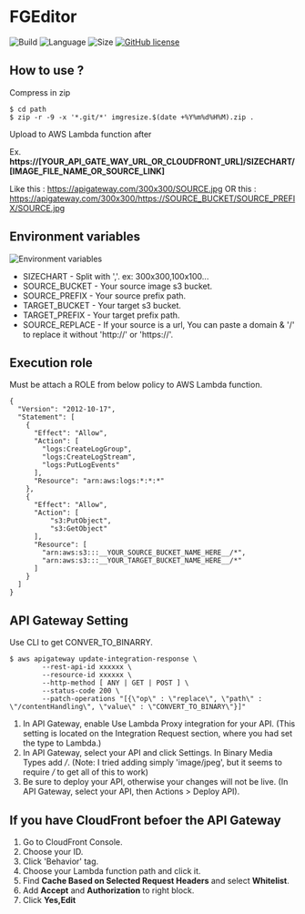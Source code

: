 # FGEditor

<!-- English | [繁體中文](./README.zh-TW.md) -->

<!-- <p align="center">
  <a href="#">
    <img src="./logo.png">
  </a>
</p> -->

![Build](https://img.shields.io/badge/Build-success-green)
![Language](https://img.shields.io/badge/python-3.6-blue)
![Size](https://img.shields.io/badge/size-5.5MB-lightgrey)
[![GitHub license](https://img.shields.io/github/license/Naereen/StrapDown.js.svg)](https://github.com/Naereen/StrapDown.js/blob/master/LICENSE)

## How to use ? 
Compress in zip
```
$ cd path
$ zip -r -9 -x '*.git/*' imgresize.$(date +%Y%m%d%H%M).zip .
```
Upload to AWS Lambda function after

Ex. **https://[YOUR_API_GATE_WAY_URL_OR_CLOUDFRONT_URL]/SIZECHART/[IMAGE_FILE_NAME_OR_SOURCE_LINK]**

Like this : https://apigateway.com/300x300/SOURCE.jpg
OR this : https://apigateway.com/300x300/https://SOURCE_BUCKET/SOURCE_PREFIX/SOURCE.jpg

## Environment variables
![Environment variables](./Environment.jpg)
 - SIZECHART - Split with ','. ex: 300x300,100x100...
 - SOURCE_BUCKET - Your source image s3 bucket.
 - SOURCE_PREFIX - Your source prefix path.
 - TARGET_BUCKET - Your target s3 bucket.
 - TARGET_PREFIX - Your target prefix path.
 - SOURCE_REPLACE - If your source is a url, You can paste a domain & '/' to replace it without 'http://' or 'https://'.

## Execution role
Must be attach a ROLE from below policy to AWS Lambda function.
```
{
  "Version": "2012-10-17",
  "Statement": [
    {
      "Effect": "Allow",
      "Action": [
        "logs:CreateLogGroup",
        "logs:CreateLogStream",
        "logs:PutLogEvents"
      ],
      "Resource": "arn:aws:logs:*:*:*"
    },
    {
      "Effect": "Allow",
      "Action": [
          "s3:PutObject",
          "s3:GetObject"
      ],
      "Resource": [
        "arn:aws:s3:::__YOUR_SOURCE_BUCKET_NAME_HERE__/*",
        "arn:aws:s3:::__YOUR_TARGET_BUCKET_NAME_HERE__/*"
      ]
    }
  ]
}
```

## API Gateway Setting

Use CLI to get CONVER_TO_BINARRY.
```
$ aws apigateway update-integration-response \
        --rest-api-id xxxxxx \
        --resource-id xxxxxx \
        --http-method [ ANY | GET | POST ] \
        --status-code 200 \
        --patch-operations "[{\"op\" : \"replace\", \"path\" : \"/contentHandling\", \"value\" : \"CONVERT_TO_BINARY\"}]"
```
  1. In API Gateway, enable Use Lambda Proxy integration for your API. (This setting is located on the Integration Request section, where you had set the type to Lambda.)
  2. In API Gateway, select your API and click Settings. In Binary Media Types add */*. (Note: I tried adding simply 'image/jpeg', but it seems to require */* to get all of this to work)
  3. Be sure to deploy your API, otherwise your changes will not be live. (In API Gateway, select your API, then Actions > Deploy API).

## If you have CloudFront befoer the API Gateway

  1. Go to CloudFront Console.
  2. Choose your ID.
  3. Click 'Behavior' tag.
  4. Choose your Lambda function path and click it.
  5. Find **Cache Based on Selected Request Headers** and select **Whitelist**.
  6. Add **Accept** and **Authorization** to right block.
  7. Click **Yes,Edit**